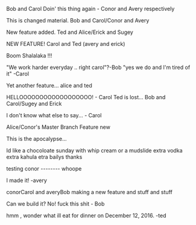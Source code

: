 Bob and Carol Doin' this thing again - Conor and Avery respectively

This is changed material.
Bob and Carol/Conor and Avery

New feature added.
Ted and Alice/Erick and Sugey

NEW FEATURE! Carol and Ted (avery and erick)

Boom Shalalaka !!!


"We work harder everyday .. right carol"?-Bob
"yes we do and I'm tired of it" -Carol

Yet another feature... alice and ted

HELLOOOOOOOOOOOOOOOOOO! - Carol
Ted is lost...
Bob and Carol/Sugey and Erick

I don't know what else to say... - Carol

Alice/Conor's Master Branch Feature new


This is the apocalypse...

Id like a chocoloate sunday with whip cream or a mudslide extra vodka extra kahula etra bailys thanks

testing conor -------- whoope

I made it! -avery


conorCarol and averyBob making a new feature and stuff and stuff

Can we build it? No! fuck this shit - Bob


hmm , wonder what ill eat for dinner on December 12, 2016. -ted
